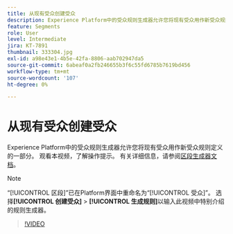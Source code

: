 ```yaml
---
title: 从现有受众创建受众
description: Experience Platform中的受众规则生成器允许您将现有受众用作新受众规则定义的一部分。 观看本视频，了解操作提示。
feature: Segments
role: User
level: Intermediate
jira: KT-7891
thumbnail: 333304.jpg
exl-id: a98e43e1-4b5e-42fa-8806-aab702947da5
source-git-commit: 6abeaf0a2fb246655b3f6c55fd6785b7619bd456
workflow-type: tm+mt
source-wordcount: '107'
ht-degree: 0%

---
```


# 从现有受众创建受众

Experience Platform中的受众规则生成器允许您将现有受众用作新受众规则定义的一部分。 观看本视频，了解操作提示。 有关详细信息，请参阅[区段生成器文档](https://experienceleague.adobe.com/docs/experience-platform/segmentation/ui/segment-builder.html)。

>[!NOTE]
>
> “[!UICONTROL 区段]”已在Platform界面中重命名为“[!UICONTROL 受众]”。 选择&#x200B;**[!UICONTROL 创建受众]** > **[!UICONTROL 生成规则]**&#x200B;以输入此视频中特别介绍的规则生成器。

>[!VIDEO](https://video.tv.adobe.com/v/333304/?learn=on&enablevpops)

